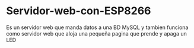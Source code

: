 # Servidor-web-con-ESP8266
Es un servidor web que manda datos a una BD MySQL y tambien funciona como servidor web que aloja una pequeña pagina que prende y apaga un LED
